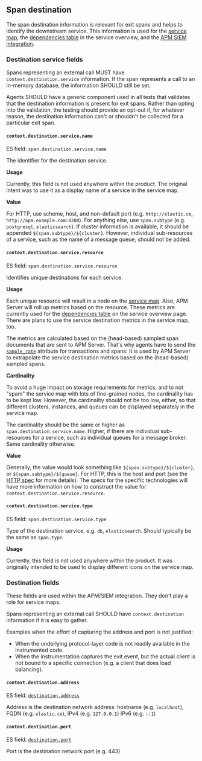 ## Span destination

The span destination information is relevant for exit spans and helps to identify the downstream service.
This information is used for the [service map](https://www.elastic.co/guide/en/kibana/current/service-maps.html),
the [dependencies table](https://www.elastic.co/guide/en/kibana/current/service-overview.html#service-span-duration) in the service overview,
and the [APM SIEM integration](https://www.elastic.co/blog/elastic-apm-7-6-0-released).

### Destination service fields

Spans representing an external call MUST have `context.destination.service` information.
If the span represents a call to an in-memory database, the information SHOULD still be set.

Agents SHOULD have a generic component used in all tests that validates that the destination information is present for exit spans.
Rather than opting into the validation, the testing should provide an opt-out if,
for whatever reason, the destination information can't or shouldn't be collected for a particular exit span.

#### `context.destination.service.name`

ES field: `span.destination.service.name`

The identifier for the destination service.

**Usage**

Currently, this field is not used anywhere within the product.
The original intent was to use it as a display name of a service in the service map.

**Value**

For HTTP, use scheme, host, and non-default port (e.g. `http://elastic.co`, `http://apm.example.com:8200`).
For anything else, use `span.subtype` (e.g. `postgresql`, `elasticsearch`).
If cluster information is available, it should be appended `${span.subtype}/${cluster}`.
However, individual sub-resources of a service, such as the name of a message queue, should not be added.

#### `context.destination.service.resource`

ES field: `span.destination.service.resource`

Identifies unique destinations for each service.

**Usage**

Each unique resource will result in a node on the [service map](https://www.elastic.co/guide/en/kibana/current/service-maps.html).
Also, APM Server will roll up metrics based on the resource.
These metrics are currently used for the [dependencies table](https://www.elastic.co/guide/en/kibana/current/service-overview.html#service-span-duration)
on the service overview page.
There are plans to use the service destination metrics in the service map, too.

The metrics are calculated based on the (head-based) sampled span documents that are sent to APM Server.
That's why agents have to send the [`sample_rate`](tracing-sampling.md#effect-on-metrics)
attribute for transactions and spans:
It is used by APM Server to extrapolate the service destination metrics based on the (head-based) sampled spans.

**Cardinality**

To avoid a huge impact on storage requirements for metrics,
and to not "spam" the service map with lots of fine-grained nodes,
the cardinality has to be kept low.
However, the cardinality should not be too low, either,
so that different clusters, instances, and queues can be displayed separately in the service map.

The cardinality should be the same or higher as `span.destination.service.name`.
Higher, if there are individual sub-resources for a service, such as individual queues for a message broker.
Same cardinality otherwise.

**Value**

Generally, the value would look something like `${span.subtype}/${cluster}`, or `${span.subtype}/${queue}`.
For HTTP, this is the host and port (see the [HTTP spec](tracing-instrumentation-http.md#destination) for more details).
The specs for the specific technologies will have more information on how to construct the value for `context.destination.service.resource`.

#### `context.destination.service.type`

ES field: `span.destination.service.type`

Type of the destination service, e.g. `db`, `elasticsearch`.
Should typically be the same as `span.type`.

**Usage**

Currently, this field is not used anywhere within the product.
It was originally intended to be used to display different icons on the service map.

### Destination fields

These fields are used within the APM/SIEM integration.
They don't play a role for service maps.

Spans representing an external call SHOULD have `context.destination` information if it is easy to gather.

Examples when the effort of capturing the address and port is not justified:
* When the underlying protocol-layer code is not readily available in the instrumented code.
* When the instrumentation captures the exit event,
  but the actual client is not bound to a specific connection (e.g. a client that does load balancing).

#### `context.destination.address`

ES field: [`destination.address`](https://www.elastic.co/guide/en/ecs/current/ecs-destination.html#_destination_field_details)

Address is the destination network address: hostname (e.g. `localhost`), FQDN (e.g. `elastic.co`), IPv4 (e.g. `127.0.0.1`) IPv6 (e.g. `::1`)

#### `context.destination.port`

ES field: [`destination.port`](https://www.elastic.co/guide/en/ecs/current/ecs-destination.html#_destination_field_details)

Port is the destination network port (e.g. 443)
